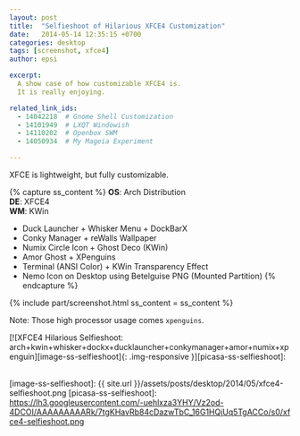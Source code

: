 ```yaml
---
layout: post
title:  "Selfieshoot of Hilarious XFCE4 Customization"
date:   2014-05-14 12:35:15 +0700
categories: desktop
tags: [screenshot, xfce4]
author: epsi

excerpt:
  A show case of how customizable XFCE4 is.
  It is really enjoying.

related_link_ids: 
  - 14042218  # Gnome Shell Customization
  - 14101949  # LXQT Windowish
  - 14110202  # Openbox SWM
  - 14050934  # My Mageia Experiment

---
```


XFCE is lightweight, but fully customizable.

{% capture ss_content %}
<strong>OS</strong>: Arch Distribution<br/>
<strong>DE</strong>: XFCE4<br/>
<strong>WM</strong>: KWin<br/>
  + Duck Launcher + Whisker Menu + DockBarX<br/>
  + Conky Manager + reWalls Wallpaper<br/>
  + Numix Circle Icon + Ghost Deco (KWin)<br/>
  + Amor Ghost + XPenguins<br/>
  + Terminal (ANSI Color) + KWin Transparency Effect<br/>
  + Nemo Icon on Desktop using Betelguise PNG (Mounted Partition)
{% endcapture %}

{% include part/screenshot.html ss_content = ss_content %}


Note: Those high processor usage comes <code>xpenguins</code>.

[![XFCE4 Hilarious Selfieshoot: arch+kwin+whisker+dockx+ducklauncher+conkymanager+amor+numix+xpenguin][image-ss-selfieshoot]{: .img-responsive }][picasa-ss-selfieshoot]: 
<br/><br/>


[//]: <> ( -- -- -- links below -- -- -- )

[image-ss-selfieshoot]: {{ site.url }}/assets/posts/desktop/2014/05/xfce4-selfieshoot.png
[picasa-ss-selfieshoot]: https://lh3.googleusercontent.com/-uehlxza3YHY/Vz2od-4DCOI/AAAAAAAAARk/7tgKHavRb84cDazwTbC_16G1HQjUq5TgACCo/s0/xfce4-selfieshoot.png
